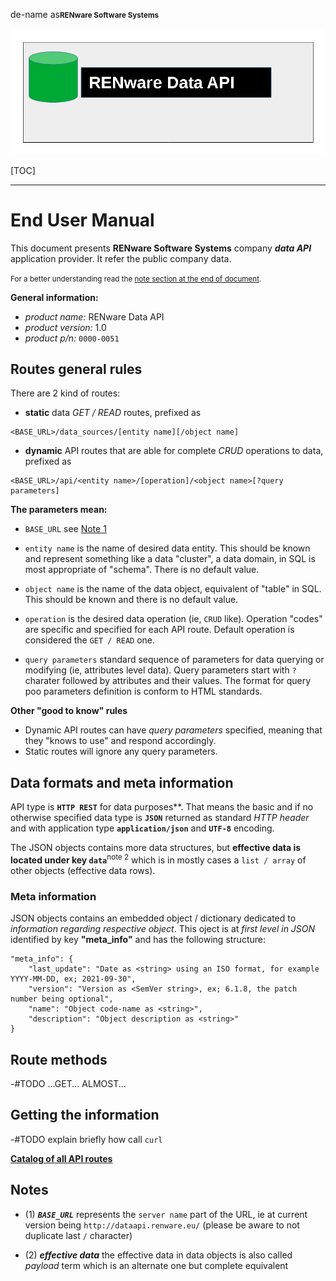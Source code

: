de-name as<small markdown>**RENware Software Systems**</small>

![data_api_logo](pictures/dataAPI_logo.png)



[TOC]

***

# End User Manual

This document presents **RENware Software Systems** company ***data API*** application provider. It refer the public company data.

<small markdown>For a better understanding read the [note section at the end of document](#notes).</small>
 
**General information:**

* *product name:* RENware Data API
* *product version:* 1.0
* *product p/n:* `0000-0051`




## Routes general rules

There are 2 kind of routes:

* **static** data *GET / READ* routes, prefixed as
```
<BASE_URL>/data_sources/[entity name][/object name]
```

* **dynamic** API routes that are able for complete *CRUD* operations to data, prefixed as
```
<BASE_URL>/api/<entity name>/[operation]/<object name>[?query parameters]
```

**The parameters mean:**

* `BASE_URL` see [Note 1](#notes)

* `entity name` is the name of desired data entity. This should be known and represent something like a data "cluster", a data domain, in SQL is most appropriate of "schema". There is no default value.

* `object name` is the name of the data object, equivalent of "table" in SQL. This should be known and there is no default value.

* `operation` is the desired data operation (ie, `CRUD` like). Operation "codes" are specific and specified for each API route. Default operation is considered the `GET / READ` one.

* `query parameters` standard sequence of parameters for data querying or modifying (ie, attributes level data). Query parameters start with `?` charater followed by attributes and their values. The format for query poo parameters definition is conform to HTML standards.


**Other "good to know" rules**

* Dynamic API routes can have *query parameters* specified, meaning that they "knows to use" and respond accordingly.
* Static routes will ignore any query parameters.




## Data formats and meta information

API type is **`HTTP REST`** for data purposes**. That means the basic and if no otherwise specified data type is **`JSON`** returned as standard *HTTP header* and with application type **`application/json`** and **`UTF-8`** encoding.

The JSON objects contains more data structures, but **effective data is located under key `data`**<sup>note 2</sup> which is in  mostly cases a `list / array` of other objects (effective data rows).

### Meta information

JSON objects contains an embedded object / dictionary dedicated to *information regarding respective object*. This oject is at *first level in JSON* identified by key **"meta_info"** and has the following structure:

```
"meta_info": {
    "last_update": "Date as <string> using an ISO format, for example YYYY-MM-DD, ex; 2021-09-30",
    "version": "Version as <SemVer string>, ex; 6.1.8, the patch number being optional",
    "name": "Object code-name as <string>",
    "description": "Object description as <string>"
}
```




## Route methods

-#TODO ...GET... ALMOST...





## Getting the information

-#TODO explain briefly how call `curl`

**[Catalog of all API routes](index.md)**





## Notes

* (1) ***`BASE_URL`*** represents the `server name` part of the URL, ie at current version being `http://dataapi.renware.eu/` (please be aware to not duplicate last `/` character)

* (2) ***effective data*** the effective data in data objects is also called *payload* term which is an alternate one but
complete equivalent



